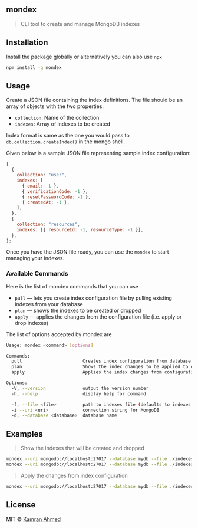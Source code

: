 ## mondex

> CLI tool to create and manage MongoDB indexes

## Installation

Install the package globally or alternatively you can also use `npx`

```bash
npm install -g mondex
```

## Usage

Create a JSON file containing the index definitions. The file should be an array of objects with the two properties:

- `collection`: Name of the collection
- `indexes`: Array of indexes to be created

Index format is same as the one you would pass to `db.collection.createIndex()` in the mongo shell.

Given below is a sample JSON file representing sample index configuration:

```javascript
[
  {
    collection: "user",
    indexes: [
      { email: -1 },
      { verificationCode: -1 },
      { resetPasswordCode: -1 },
      { createdAt: -1 },
    ],
  },
  {
    collection: "resources",
    indexes: [{ resourceId: -1, resourceType: -1 }],
  },
];
```

Once you have the JSON file ready, you can use the `mondex` to start managing your indexes.

### Available Commands

Here is the list of mondex commands that you can use

* `pull` — lets you create index configuration file by pulling existing indexes from your database
* `plan` — shows the indexes to be created or dropped
* `apply` — applies the changes from the configuration file (i.e. apply or drop indexes)

The list of options accepted by mondex are

```bash
Usage: mondex <command> [options]

Commands:
  pull                       Creates index configuration from database
  plan                       Shows the index changes to be applied to database
  apply                      Applies the index changes from configuration to database

Options:
  -V, --version              output the version number
  -h, --help                 display help for command

  -f, --file <file>          path to indexes file (defaults to indexes.json in current directory)
  -i --uri <uri>             connection string for MongoDB
  -d, --database <database>  database name
```

## Examples

> Show the indexes that will be created and dropped

```bash
mondex --uri mongodb://localhost:27017 --database mydb --file ./indexes.json
mondex --uri mongodb://localhost:27017 --database mydb --file ./indexes.json --plan
```

> Apply the changes from index configuration

```bash
mondex --uri mongodb://localhost:27017 --database mydb --file ./indexes.json --apply
```

> 

## License

MIT &copy; [Kamran Ahmed](https://twitter.com/kamrify)

